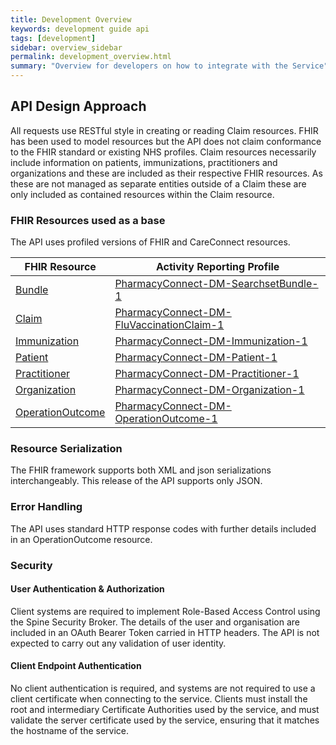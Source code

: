 ```yaml
---
title: Development Overview
keywords: development guide api
tags: [development]
sidebar: overview_sidebar
permalink: development_overview.html
summary: "Overview for developers on how to integrate with the Service"
---
```


## API Design Approach ##

All requests use RESTful style in creating or reading Claim resources. FHIR has been used to model resources but the API does not claim conformance to the FHIR standard or existing NHS profiles. Claim resources necessarily include information on patients, immunizations, practitioners and organizations and these are included as their respective FHIR resources. As these are not managed as separate entities outside of a Claim these are only included as contained resources within the Claim resource.

### FHIR Resources used as a base ###

The API uses profiled versions of FHIR and CareConnect resources.

| FHIR Resource                | Activity Reporting Profile                                         |
| ---------------------------- | ------------------------------------------------------------------ |
| [Bundle](https://www.hl7.org/fhir/bundle.html)| [PharmacyConnect-DM-SearchsetBundle-1](https://simplifier.net/pharmacyactivityreporting/pharmacyconnect-dm-searchsetbundle-1)
| [Claim](https://www.hl7.org/fhir/claim.html)  | [PharmacyConnect-DM-FluVaccinationClaim-1](https://simplifier.net/pharmacyactivityreporting/pharmacyconnect-dm-fluvaccinationclaim-1)
| [Immunization](https://www.hl7.org/fhir/immunization.html)| [PharmacyConnect-DM-Immunization-1](https://simplifier.net/pharmacyactivityreporting/pharamacyconnect-dm-immunization-1)
| [Patient](https://www.hl7.org/fhir/patient.html) | [PharmacyConnect-DM-Patient-1](https://simplifier.net/pharmacyactivityreporting/pharmacyconnect-dm-patient-1)
| [Practitioner](https://www.hl7.org/fhir/practitioner.html) | [PharmacyConnect-DM-Practitioner-1](https://simplifier.net/pharmacyactivityreporting/pharmacyconnect-dmc-practitioner-1)
| [Organization](https://www.hl7.org/fhir/organization.html) | [PharmacyConnect-DM-Organization-1](https://simplifier.net/pharmacyactivityreporting/pharmacyconnect-dm-organization-1)
| [OperationOutcome](https://www.hl7.org/fhir/operationoutcome.html)| [PharmacyConnect-DM-OperationOutcome-1](https://simplifier.net/pharmacyactivityreporting/pharmacyconnect-dm-operationoutcome-1)

### Resource Serialization ###

The FHIR framework supports both XML and json serializations interchangeably. This release of the API supports only JSON.

### Error Handling ###
The API uses standard HTTP response codes with further details included in an OperationOutcome resource.

### Security ###

#### User Authentication & Authorization ####
Client systems are required to implement Role-Based Access Control using the Spine Security Broker. The details of the user and organisation are included in an OAuth Bearer Token carried in HTTP headers. The API is not expected to carry out any validation of user identity.

#### Client Endpoint Authentication ####
No client authentication is required, and systems are not required to use a client certificate when connecting to the service. Clients must install the root and intermediary Certificate Authorities used by the service, and must validate the server certificate used by the service, ensuring that it matches the hostname of the service.
